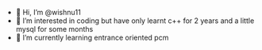 - 👋 Hi, I’m @wishnu11
- 👀 I’m interested in coding but have only learnt c++ for 2 years and a little mysql for some months 
- 🌱 I’m currently learning entrance oriented pcm


<!---
wishnu11/wishnu11 is a ✨ special ✨ repository because its `README.md` (this file) appears on your GitHub profile.
You can click the Preview link to take a look at your changes.
--->
